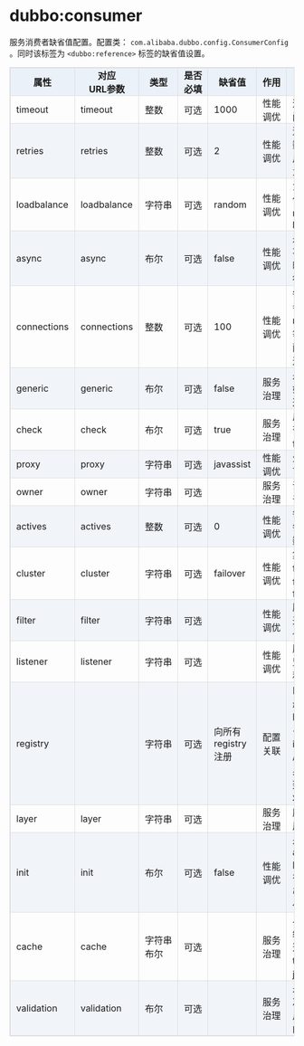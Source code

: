 <style>
table {
width: 100%;
max-width: 65em;
border: 1px solid #dedede;
margin: 15px auto;
border-collapse: collapse;
empty-cells: show;
}
table th,
table td {
height: 35px;
border: 1px solid #dedede;
padding: 0 10px;
}
table th {
font-weight: bold;
text-align: center !important;
background: rgba(158,188,226,0.2);
white-space: nowrap;
}
table tbody tr:nth-child(2n) {
background: rgba(158,188,226,0.12);
}
table td:nth-child(1) {
white-space: nowrap;
}
table td:nth-child(3) {
white-space: nowrap;
}
table td:nth-child(4) {
white-space: nowrap;<
style>
table {
width: 100%;
max-width: 65em;
border: 1px solid #dedede;
margin: 15px auto;
border-collapse: collapse;
empty-cells: show;
}
table th,
table td {
height: 35px;
border: 1px solid #dedede;
padding: 0 10px;
}
table th {
font-weight: bold;
text-align: center !important;
background: rgba(158,188,226,0.2);
white-space: nowrap;
}
table tbody tr:nth-child(2n) {
background: rgba(158,188,226,0.12);
}
table td:nth-child(1) {
white-space: nowrap;
}
table td:nth-child(3) {
white-space: nowrap;
}
table td:nth-child(4) {
white-space: nowrap;
}
table td:nth-child(6) {
white-space: nowrap;
}
table tr:hover {
background: #efefef;
}
.table-area {
overflow: auto;
}
</style>

<script type="text/javascript">
[].slice.call(document.querySelectorAll('table')).forEach(function(el){
var wrapper = document.createElement('div');
wrapper.className = 'table-area';
el.parentNode.insertBefore(wrapper, el);
el.parentNode.removeChild(el);
wrapper.appendChild(el);
})
</script>
# dubbo:consumer

服务消费者缺省值配置。配置类： `com.alibaba.dubbo.config.ConsumerConfig` 。同时该标签为 `<dubbo:reference>` 标签的缺省值设置。

| 属性 | 对应<br>URL参数 | 类型 | 是否<br>必填 | 缺省值 | 作用 | 描述 |
| --- | --- | ---- | --- | --- | --- | --- |
| timeout | timeout | 整数 | 可选 | 1000 | 性能<br>调优 | 远程服务调用超时时间(毫秒) |
| retries | retries | 整数 | 可选 | 2 | 性能<br>调优 | 远程服务调用重试次数，不包括第一次调用，不需要重试请设为0 |
| loadbalance | loadbalance | 字符串 | 可选 | random | 性能<br>调优 | 负载均衡策略，可选值：random、roundrobin、leastactive |
| async | async | 布尔 | 可选 | false | 性能<br>调优 | 是否缺省异步执行，不可靠异步，只是忽略返回值，不阻塞执行线程 |
| connections | connections | 整数 | 可选 | 100 | 性能<br>调优 | 每个服务对每个提供者的最大连接数，rmi、http、hessian等短连接协议支持此配置，dubbo协议长连接不支持此配置 |
| generic | generic | 布尔 | 可选 | false | 服务<br>治理 | 是否缺省泛化接口，如果为泛化接口，将返回GenericService |
| check | check | 布尔 | 可选 | true | 服务<br>治理 | 启动时检查提供者是否存在，true报错，false忽略 |
| proxy | proxy | 字符串 | 可选 | javassist | 性能<br>调优 | 生成动态代理方式，可选：jdk/javassist |
| owner | owner | 字符串 | 可选 | | 服务<br>治理 | 调用服务负责人，用于服务治理 |
| actives | actives | 整数 | 可选 | 0 | 性能<br>调优 | 每服务消费者每服务每方法最大并发调用数 |
| cluster | cluster | 字符串 | 可选 | failover | 性能<br>调优 | 集群方式，可选：failover、failfast、failsafe、failback、forking |
| filter | filter | 字符串 | 可选 | | 性能<br>调优 | 服务消费方远程调用过程拦截器名称，多个名称用逗号分隔 |
| listener | listener | 字符串 | 可选 | | 性能<br>调优 | 服务消费方引用服务监听器名称，多个名称用逗号分隔 |
| registry | | 字符串 | 可选 | 向所有registry注册 | 配置<br>关联 | 向指定注册中心注册，在多个注册中心时使用，值为&lt;dubbo:registry&gt;的id属性，多个注册中心ID用逗号分隔，如果不想将该服务注册到任何registry，可将值设为N/A |
| layer | layer | 字符串 | 可选 | | 服务<br>治理 | 服务调用者所在的分层。如：biz、dao。 |
| init | init | 布尔 | 可选 | false | 性能<br>调优 | 是否在afterPropertiesSet()时饥饿初始化引用，否则等到有人注入或引用该实例时再初始化。 |
| cache | cache | 字符串<br>布尔 | 可选 | | 服务<br>治理 | 以调用参数为key，缓存返回结果，可选：lru、 threadlocal、jcache等 |
| validation | validation | 布尔 | 可选 | | 服务<br>治理 | 是否启用JSR303标准注解验证，如果启用，将对方法参数上的注解进行校验 |